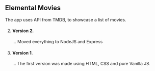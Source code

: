 ## Elemental Movies

The app uses API from TMDB, to showcase a list of movies.

2. #### Version 2.

   ... Moved everything to NodeJS and Express

1. #### Version 1.
   ... The first version was made using HTML, CSS and pure Vanilla JS.
